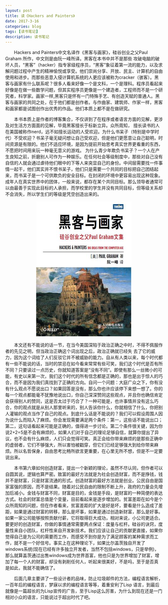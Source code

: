```yaml
---
layout: post
title: 读《Hackers and Painters》   
date: 2017-3-16
categories: blog
tags: [读书笔记]
description: 读书笔记
---
```


&emsp;&emsp;Hackers and Painters中文名译作《黑客与画家》，硅谷创业之父Paul Graham 所作，中文则是由阮一峰所译。黑客在本书中并不是那些
攻破电脑的破坏人员，“黑客”（hacker）指专家级程序员，“黑客”象征着第一流的能力，以及求解问题过程中产生的精神愉悦或享受。他们崇尚分享、开放、民主、计算机的自由使用和进步。而那些恶意入侵计算机系统的人更应该被称为cracker（骇客）。黑客与画家有什么联系呢？很多人看来好像一个是文科，一个是理科。程序员看起来好像是在做一些数学问题，但其实程序员更像是一个建造者，工程师而不是一个研究者，科学家。画家一样,黑客只是怀有一门特殊手艺、有创造天赋的普通人。黑客与画家的共同之处，在于他们都是创作者。与作曲家、建筑师、作家一样，黑客和画家都是试图创作出优秀的作品。他们本质上都不是在做研究。     

&emsp;&emsp;本书本质上是作者的博客集合，不仅讲到了在程序或者语言方面的见解，更涉及对生活方方面面的见解，毕竟黑客擅长于标新立异。众所周知，
擅长读书的人在美国被称作nerd，远不如擅长运动的人受欢迎。为什么书呆子（特别是中学时代）不受欢迎？书呆子毫无疑问想让自己受欢迎，但是他们更愿意让自己聪明，时间资源是有限的。他们不适应环境，是因为提前开始思考真实世界更看重的东西，不愿把时间用来玩一种毫无意义的游戏。
为什么青少年欺负书呆子？一个人在产生良知之前，折磨别人可作为一种娱乐。在任何社会等级制度中，那些对自己没有自信的人就会通过虐待他们眼中的下等人来突显自己的身份。中间层需要找一件事情一起干，他们其实并不恨书呆子，他们只是需要一个共同的目标把自己团结起来，而书呆子是一个可供欺负的安全目标。在封闭的环境中更容易出现这种现象。成年人在真实世界中的团体，一般来说，都存在某个共同目标。那么领导者通常可以由最善于实现此目标的人承担，而学校里的学生并没有共同目标，但等级关系却不会消失，所以学生们的等级是凭空创造出来的。

<center><img src="https://raw.githubusercontent.com/whuhan2013/ImageRepertory/master/blog/p37.jpg"></center>

&emsp;&emsp;本文还有不能说的话一节，在当今美国深陷于政治正确之中时，不得不佩服作者的先见之明，但当政治正确这个词出现之后，政治正确就已经失
去了它的威力，因为这个词给了人们反驳它并不被威胁的能力。自从有人类以来，每个时代都有一些不能说的话，当时的禁忌在如今看来常常有些可笑，我们这个时代是否有所不同？只要读过一点历史，你就知道答案是“没有不同”。即使有那么一丝微小的可能，有史以来第一次，我们这个时代的所有信念都是正确的，那也是出于惊人的巧合，而不是因为我们真找到了正确的方向。自问一个问题：大庭广众之下，你有没有什么观点不愿说出口？如果回答是没有，那么你也许应该停下来想一想了。你的每一个观点都能毫不犹豫地说出口，你自己深深赞同这些观点，并且你也确信肯定会获得别人的赞同，这是否太过于巧合了？一种可能是，也许事情并没有这么巧合，你的观点就是从别人那里听来的，别人告诉你什么，你就相信了什么，你把别人灌输的观点当作了自己的观点。到底什么话是不能说的？我们可以假设周围人因为说什么而陷入了麻烦。你会发现需要满足两个条件：第一，这些话不能说出口；第二，这句话看起来可能是正确的，值得进一步讨论。第二个条件很关键，因为你说2+2=5是不会有麻烦的，如果人们对于自己的理论足够自信，就算你提出了异议，也不会有什么麻烦，人们只会觉得可笑。真正会给你带来麻烦的是那些正确中的虚弱者，它们不够强大，所以害怕被戳穿，但它们已经足够强大到给你带来麻烦。所以名哲保身，自由思考比畅所欲言更重要，在心里无所不想，但是不一定要说出来。

&emsp;&emsp;本书第六章如何创造财富，提出一个新颖的理论，虽然不尽认同，但作者可以自圆其说，逻辑也算严密。致富的最好方法就是为社会创造财富，而不是挣钱，钱并不是财富，只是财富流通的形式。创造财富的最好方法就是创业。公民自由是国家富强的原因，而不是结果。随着对公民自由的限制不断上升，政府的力量会先增加后减小。金钱与财富不同，财富是目的，金钱是手段，是财富的一种简便的表达方式。社会的财富总值是个变量，目前看起来是逐步增加的。贫富差距在如今是个众所周知的问题，但在作者看来，贫富差距的扩大是好是坏，要看是什么造成了差距，如果是通过财富的转移，那么是坏事，如果是通过创造新财富，那么是好事。如果一家公司能够按照贡献付薪，它将取得巨大成功，相对来说，小公司更适合。要更好的创造财富，你做的事情通常需要两点保证：度量与杠杆。硅谷的诀窍，度量性来自小团队，杠杆性来自开发新技术。我们应该让自己的贡献更直接，如果你觉得自己是为公司的需要而工作，而感受不到你是为了满足顾客的某种需求而工作，就不是一个好信号。事实上在这种理论下，如果比尔盖茨独自开发了windows系统(现在已经有许多独立开发者，当然不包括windows，只是举例)，那么就算盖茨通过出售windows成为世界首富，他也只是为世界增加了财富，增加了每一个人的财富，却没有剥削任何人，听起来很美好，不是吗，至于是否真
是如此，我就不能确信了。     

&emsp;&emsp;后面几章主要讲了一些设计者的品味，防止垃圾邮件的方法，编程语言解析，一百年后的编程语言，梦寐以求的编程语言等等，着重安利了Lisp
语言，到最后就像是一篇超长的为Lisp宣传的广告，至于Lisp这么厉害，为什么到现在还是一门相对小众的语言，只能说过于超出时代了吧。




